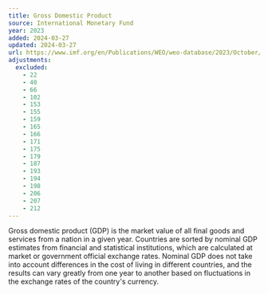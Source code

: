 ```yaml
---
title: Gross Domestic Product
source: International Monetary Fund
year: 2023
added: 2024-03-27
updated: 2024-03-27
url: https://www.imf.org/en/Publications/WEO/weo-database/2023/October/weo-report?c=512,914,612,171,614,311,213,911,314,193,122,912,313,419,513,316,913,124,339,638,514,218,963,616,223,516,918,748,618,624,522,622,156,626,628,228,924,233,632,636,634,238,662,960,423,935,128,611,321,243,248,469,253,642,643,939,734,644,819,172,132,646,648,915,134,652,174,328,258,656,654,336,263,268,532,944,176,534,536,429,433,178,436,136,343,158,439,916,664,826,542,967,443,917,544,941,446,666,668,672,946,137,546,674,676,548,556,678,181,867,682,684,273,868,921,948,943,686,688,518,728,836,558,138,196,278,692,694,962,142,449,564,565,283,853,288,293,566,964,182,359,453,968,922,714,862,135,716,456,722,942,718,724,576,936,961,813,726,199,733,184,524,361,362,364,732,366,144,146,463,528,923,738,578,537,742,866,369,744,186,925,869,746,926,466,112,111,298,927,846,299,582,487,474,754,698,&s=NGDPD,&sy=2021&ey=2028&ssm=0&scsm=1&scc=0&ssd=1&ssc=0&sic=0&sort=country&ds=.&br=1
adjustments:
  excluded:
    - 22
    - 40
    - 66
    - 102
    - 153
    - 155
    - 159
    - 165
    - 166
    - 171
    - 175
    - 179
    - 187
    - 193
    - 194
    - 198
    - 206
    - 207
    - 212
---
```


Gross domestic product (GDP) is the market value of all final goods and services from a nation in a given year. Countries are sorted by nominal GDP estimates from financial and statistical institutions, which are calculated at market or government official exchange rates. Nominal GDP does not take into account differences in the cost of living in different countries, and the results can vary greatly from one year to another based on fluctuations in the exchange rates of the country's currency.
